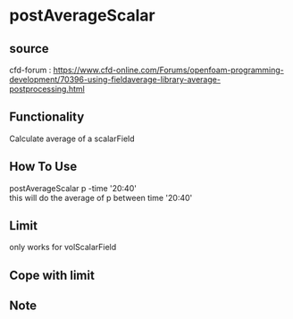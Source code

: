 # postAverageScalar

## source
cfd-forum : https://www.cfd-online.com/Forums/openfoam-programming-development/70396-using-fieldaverage-library-average-postprocessing.html

## Functionality
Calculate average of a scalarField

## How To Use
postAverageScalar p -time '20:40'   
this will do the average of p between time '20:40'

## Limit
only works for volScalarField

## Cope with limit

## Note
